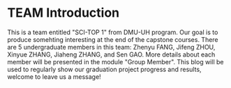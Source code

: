 # TEAM Introduction
This is a team entitled "SCI-TOP 1" from DMU-UH program. Our goal is to produce somehting interesting at the end of the capstone courses. There are 5 undergraduate members in this team: Zhenyu FANG, Jifeng ZHOU, Xinyue ZHANG, Jiaheng ZHANG, and Sen GAO. More details about each member will be presented in the module "Group Member".
This blog will be used to regularly show our graduation project progress and results, welcome to leave us a message!
